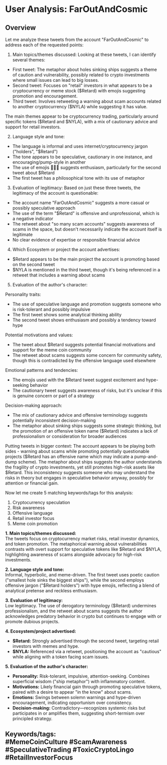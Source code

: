 # User Analysis: FarOutAndCosmic

## Overview

<think>
Let me analyze these tweets from the account "FarOutAndCosmic" to address each of the requested points:

1. Main topics/themes discussed:
Looking at these tweets, I can identify several themes:
- First tweet: The metaphor about holes sinking ships suggests a theme of caution and vulnerability, possibly related to crypto investments where small issues can lead to big losses.
- Second tweet: Focuses on "retail" investors in what appears to be a cryptocurrency or meme stock ($Retard) with emojis suggesting promotion and encouragement.
- Third tweet: Involves retweeting a warning about scam accounts related to another cryptocurrency ($NYLA) while suggesting it has value.

The main themes appear to be cryptocurrency trading, particularly around specific tokens ($Retard and $NYLA), with a mix of cautionary advice and support for retail investors.

2. Language style and tone:
- The language is informal and uses internet/cryptocurrency jargon ("holders", "$Retard")
- The tone appears to be speculative, cautionary in one instance, and encouraging/pump-style in another
- The use of emojis 💪🚀🚀 suggests enthusiasm, particularly for the second tweet about $Retard
- The first tweet has a philosophical tone with its use of metaphor

3. Evaluation of legitimacy:
Based on just these three tweets, the legitimacy of the account is questionable:
- The account name "FarOutAndCosmic" suggests a more casual or possibly speculative approach
- The use of the term "$Retard" is offensive and unprofessional, which is a negative indicator
- The retweet about "so many scam accounts" suggests awareness of scams in the space, but doesn't necessarily indicate the account itself is legitimate
- No clear evidence of expertise or responsible financial advice

4. Which Ecosystem or project the account advertises:
- $Retard appears to be the main project the account is promoting based on the second tweet
- $NYLA is mentioned in the third tweet, though it's being referenced in a retweet that includes a warning about scams

5. Evaluation of the author's character:

Personality traits:
- The use of speculative language and promotion suggests someone who is risk-tolerant and possibly impulsive
- The first tweet shows some analytical thinking ability
- The second tweet shows enthusiasm and possibly a tendency toward hype

Potential motivations and values:
- The tweet about $Retard suggests potential financial motivations and support for the meme coin community
- The retweet about scams suggests some concern for community safety, though this is contradicted by the offensive language used elsewhere

Emotional patterns and tendencies:
- The emojis used with the $Retard tweet suggest excitement and hype-seeking behavior
- The cautionary tweet suggests awareness of risks, but it's unclear if this is genuine concern or part of a strategy

Decision-making approach:
- The mix of cautionary advice and offensive terminology suggests potentially inconsistent decision-making
- The metaphor about sinking ships suggests some strategic thinking, but the promotion of an offensive token name ($Retard) indicates a lack of professionalism or consideration for broader audiences

Putting tweets in bigger context:
The account appears to be playing both sides - warning about scams while promoting potentially questionable projects ($Retard has an offensive name which may indicate a pump-and-dump scheme). The metaphor about ships suggests the author understands the fragility of crypto investments, yet still promotes high-risk assets like $Retard. This inconsistency suggests someone who may understand the risks in theory but engages in speculative behavior anyway, possibly for attention or financial gain.

Now let me create 5 matching keywords/tags for this analysis:
1. Cryptocurrency speculation
2. Risk awareness
3. Offensive language
4. Retail investor focus
5. Meme coin promotion
</think>

**1. Main topics/themes discussed:**  
The tweets focus on cryptocurrency market risks, retail investor dynamics, and token promotion. The metaphorical warning about vulnerabilities contrasts with overt support for speculative tokens like $Retard and $NYLA, highlighting awareness of scams alongside advocacy for high-risk investments.

**2. Language style and tone:**  
Informal, hyperbolic, and meme-driven. The first tweet uses poetic caution ("smallest hole sinks the biggest ships"), while the second employs offensive jargon ("$Retard holders") with hype emojis, reflecting a blend of analytical pretense and reckless enthusiasm.

**3. Evaluation of legitimacy:**  
Low legitimacy. The use of derogatory terminology ($Retard) undermines professionalism, and the retweet about scams suggests the author acknowledges predatory behavior in crypto but continues to engage with or promote dubious projects.

**4. Ecosystem/project advertised:**  
- **$Retard:** Strongly advertised through the second tweet, targeting retail investors with memes and hype.  
- **$NYLA:** Referenced via a retweet, positioning the account as "cautious" while aligning with a token facing scam issues.

**5. Evaluation of the author's character:**  
- **Personality:** Risk-tolerant, impulsive, attention-seeking. Combines superficial wisdom ("ship metaphor") with inflammatory content.  
- **Motivations:** Likely financial gain through promoting speculative tokens, paired with a desire to appear "in the know" about scams.  
- **Emotions:** Swings between solemn warnings and hype-driven encouragement, indicating opportunism over consistency.  
- **Decision-making:** Contradictory—recognizes systemic risks but participates in or amplifies them, suggesting short-termism over principled strategy.

**Keywords/tags:**  
#MemeCoinCulture #ScamAwareness #SpeculativeTrading #ToxicCryptoLingo #RetailInvestorFocus
---
